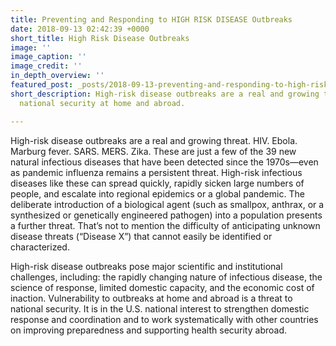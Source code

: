 ```yaml
---
title: Preventing and Responding to HIGH RISK DISEASE Outbreaks
date: 2018-09-13 02:42:39 +0000
short_title: High Risk Disease Outbreaks
image: ''
image_caption: ''
image_credit: ''
in_depth_overview: ''
featured_post: _posts/2018-09-13-preventing-and-responding-to-high-risk-disease-outbreaks.md
short_description: High-risk disease outbreaks are a real and growing threat to U.S.
  national security at home and abroad.

---
```

High-risk disease outbreaks are a real and growing threat. HIV. Ebola. Marburg fever. SARS. MERS. Zika. These are just a few of the 39 new natural infectious diseases that have been detected since the 1970s—even as pandemic influenza remains a persistent threat. High-risk infectious diseases like these can spread quickly, rapidly sicken large numbers of people, and escalate into regional epidemics or a global pandemic. The deliberate introduction of a biological agent (such as smallpox, anthrax, or a synthesized or genetically engineered pathogen) into a population presents a further threat. That’s not to mention the difficulty of anticipating unknown disease threats (“Disease X”) that cannot easily be identified or characterized.

High-risk disease outbreaks pose major scientific and institutional challenges, including: the rapidly changing nature of infectious disease, the science of response, limited domestic capacity, and the economic cost of inaction. Vulnerability to outbreaks at home and abroad is a threat to national security. It is in the U.S. national interest to strengthen domestic response and coordination and to work systematically with other countries on improving preparedness and supporting health security abroad.
